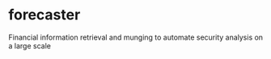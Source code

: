 # forecaster
Financial information retrieval and munging to automate security analysis on a large scale
